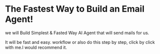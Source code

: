 # The Fastest Way to Build an Email Agent! 

we will  Build Simplest & Fasted Way AI Agent that will send mails for us.

It will be  fast and easy. workflow or also do this step by step, click by click with me.I would recommend it.
